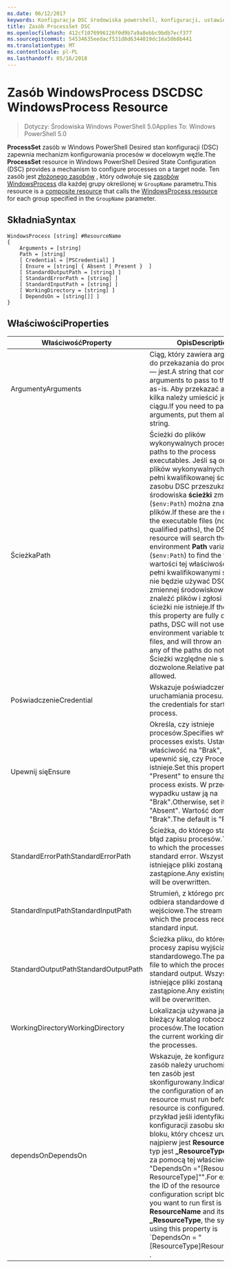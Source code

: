 ```yaml
---
ms.date: 06/12/2017
keywords: Konfiguracja DSC środowiska powershell, konfiguracji, ustawienia
title: Zasób ProcessSet DSC
ms.openlocfilehash: 412cf1076996126f0d9b7a9a8ebbc9bdb7ecf377
ms.sourcegitcommit: 54534635eedacf531d8d6344019dc16a50b8b441
ms.translationtype: MT
ms.contentlocale: pl-PL
ms.lasthandoff: 05/16/2018
---
```

# <a name="dsc-windowsprocess-resource"></a><span data-ttu-id="0bea1-103">Zasób WindowsProcess DSC</span><span class="sxs-lookup"><span data-stu-id="0bea1-103">DSC WindowsProcess Resource</span></span>

> <span data-ttu-id="0bea1-104">Dotyczy: Środowiska Windows PowerShell 5.0</span><span class="sxs-lookup"><span data-stu-id="0bea1-104">Applies To: Windows PowerShell 5.0</span></span>

<span data-ttu-id="0bea1-105">**ProcessSet** zasób w Windows PowerShell Desired stan konfiguracji (DSC) zapewnia mechanizm konfigurowania procesów w docelowym węźle.</span><span class="sxs-lookup"><span data-stu-id="0bea1-105">The **ProcessSet** resource in Windows PowerShell Desired State Configuration (DSC) provides a mechanism to configure processes on a target node.</span></span> <span data-ttu-id="0bea1-106">Ten zasób jest [złożonego zasobów](authoringResourceComposite.md) , który odwołuje się [zasobów WindowsProcess](windowsProcessResource.md) dla każdej grupy określonej w `GroupName` parametru.</span><span class="sxs-lookup"><span data-stu-id="0bea1-106">This resource is a [composite resource](authoringResourceComposite.md) that calls the [WindowsProcess resource](windowsProcessResource.md) for each group specified in the `GroupName` parameter.</span></span>

## <a name="syntax"></a><span data-ttu-id="0bea1-107">Składnia</span><span class="sxs-lookup"><span data-stu-id="0bea1-107">Syntax</span></span>

```
WindowsProcess [string] #ResourceName
{
    Arguments = [string]
    Path = [string]
    [ Credential = [PSCredential] ]
    [ Ensure = [string] { Absent | Present }  ]
    [ StandardOutputPath = [string] ]
    [ StandardErrorPath = [string] ]
    [ StandardInputPath = [string] ]
    [ WorkingDirectory = [string] ]
    [ DependsOn = [string[]] ]
}
```

## <a name="properties"></a><span data-ttu-id="0bea1-108">Właściwości</span><span class="sxs-lookup"><span data-stu-id="0bea1-108">Properties</span></span>
|  <span data-ttu-id="0bea1-109">Właściwość</span><span class="sxs-lookup"><span data-stu-id="0bea1-109">Property</span></span>  |  <span data-ttu-id="0bea1-110">Opis</span><span class="sxs-lookup"><span data-stu-id="0bea1-110">Description</span></span>   |
|---|---|
| <span data-ttu-id="0bea1-111">Argumenty</span><span class="sxs-lookup"><span data-stu-id="0bea1-111">Arguments</span></span>| <span data-ttu-id="0bea1-112">Ciąg, który zawiera argumenty do przekazania do procesu jako — jest.</span><span class="sxs-lookup"><span data-stu-id="0bea1-112">A string that contains arguments to pass to the process as-is.</span></span> <span data-ttu-id="0bea1-113">Aby przekazać argumenty kilka należy umieścić je w tym ciągu.</span><span class="sxs-lookup"><span data-stu-id="0bea1-113">If you need to pass several arguments, put them all in this string.</span></span>|
| <span data-ttu-id="0bea1-114">Ścieżka</span><span class="sxs-lookup"><span data-stu-id="0bea1-114">Path</span></span>| <span data-ttu-id="0bea1-115">Ścieżki do plików wykonywalnych procesu.</span><span class="sxs-lookup"><span data-stu-id="0bea1-115">The paths to the process executables.</span></span> <span data-ttu-id="0bea1-116">Jeśli są one nazwy plików wykonywalnych (nie w pełni kwalifikowanej ścieżki), zasobu DSC przeszuka środowiska **ścieżki** zmiennej (`$env:Path`) można znaleźć plików.</span><span class="sxs-lookup"><span data-stu-id="0bea1-116">If these are the names of the executable files (not fully qualified paths), the DSC resource will search the environment **Path** variable (`$env:Path`) to find the files.</span></span> <span data-ttu-id="0bea1-117">Jeśli wartości tej właściwości są w pełni kwalifikowanymi ścieżkami, nie będzie używać DSC **ścieżki** zmiennej środowiskowej można znaleźć plików i zgłosi błąd, jeśli ścieżki nie istnieje.</span><span class="sxs-lookup"><span data-stu-id="0bea1-117">If the values of this property are fully qualified paths, DSC will not use the **Path** environment variable to find the files, and will throw an error if any of the paths do not exist.</span></span> <span data-ttu-id="0bea1-118">Ścieżki względne nie są dozwolone.</span><span class="sxs-lookup"><span data-stu-id="0bea1-118">Relative paths are not allowed.</span></span>|
| <span data-ttu-id="0bea1-119">Poświadczenie</span><span class="sxs-lookup"><span data-stu-id="0bea1-119">Credential</span></span>| <span data-ttu-id="0bea1-120">Wskazuje poświadczeń dla uruchamiania procesu.</span><span class="sxs-lookup"><span data-stu-id="0bea1-120">Indicates the credentials for starting the process.</span></span>|
| <span data-ttu-id="0bea1-121">Upewnij się</span><span class="sxs-lookup"><span data-stu-id="0bea1-121">Ensure</span></span>| <span data-ttu-id="0bea1-122">Określa, czy istnieje procesów.</span><span class="sxs-lookup"><span data-stu-id="0bea1-122">Specifies whether the processes exists.</span></span> <span data-ttu-id="0bea1-123">Ustaw tę właściwość na "Brak", aby upewnić się, czy Proces istnieje.</span><span class="sxs-lookup"><span data-stu-id="0bea1-123">Set this property to "Present" to ensure that the process exists.</span></span> <span data-ttu-id="0bea1-124">W przeciwnym wypadku ustaw ją na "Brak".</span><span class="sxs-lookup"><span data-stu-id="0bea1-124">Otherwise, set it to "Absent".</span></span> <span data-ttu-id="0bea1-125">Wartość domyślna to "Brak".</span><span class="sxs-lookup"><span data-stu-id="0bea1-125">The default is "Present".</span></span>|
| <span data-ttu-id="0bea1-126">StandardErrorPath</span><span class="sxs-lookup"><span data-stu-id="0bea1-126">StandardErrorPath</span></span>| <span data-ttu-id="0bea1-127">Ścieżka, do którego standardowy błąd zapisu procesów.</span><span class="sxs-lookup"><span data-stu-id="0bea1-127">The path to which the processes write standard error.</span></span> <span data-ttu-id="0bea1-128">Wszystkie istniejące pliki zostaną zastąpione.</span><span class="sxs-lookup"><span data-stu-id="0bea1-128">Any existing file there will be overwritten.</span></span>|
| <span data-ttu-id="0bea1-129">StandardInputPath</span><span class="sxs-lookup"><span data-stu-id="0bea1-129">StandardInputPath</span></span>| <span data-ttu-id="0bea1-130">Strumień, z którego proces odbiera standardowe dane wejściowe.</span><span class="sxs-lookup"><span data-stu-id="0bea1-130">The stream from which the process receives standard input.</span></span>|
| <span data-ttu-id="0bea1-131">StandardOutputPath</span><span class="sxs-lookup"><span data-stu-id="0bea1-131">StandardOutputPath</span></span>| <span data-ttu-id="0bea1-132">Ścieżka pliku, do którego procesy zapisu wyjścia standardowego.</span><span class="sxs-lookup"><span data-stu-id="0bea1-132">The path of the file to which the processes write standard output.</span></span> <span data-ttu-id="0bea1-133">Wszystkie istniejące pliki zostaną zastąpione.</span><span class="sxs-lookup"><span data-stu-id="0bea1-133">Any existing file there will be overwritten.</span></span>|
| <span data-ttu-id="0bea1-134">WorkingDirectory</span><span class="sxs-lookup"><span data-stu-id="0bea1-134">WorkingDirectory</span></span>| <span data-ttu-id="0bea1-135">Lokalizacja używana jako bieżący katalog roboczy dla procesów.</span><span class="sxs-lookup"><span data-stu-id="0bea1-135">The location used as the current working directory for the processes.</span></span>|
| <span data-ttu-id="0bea1-136">dependsOn</span><span class="sxs-lookup"><span data-stu-id="0bea1-136">DependsOn</span></span> | <span data-ttu-id="0bea1-137">Wskazuje, że konfiguracja inny zasób należy uruchomić przed ten zasób jest skonfigurowany.</span><span class="sxs-lookup"><span data-stu-id="0bea1-137">Indicates that the configuration of another resource must run before this resource is configured.</span></span> <span data-ttu-id="0bea1-138">Na przykład jeśli identyfikator konfiguracji zasobu skryptu bloku, który chcesz uruchomić najpierw jest **ResourceName** i jej typ jest **_ResourceType**, składnia za pomocą tej właściwości to "DependsOn ="[ResourceName ResourceType]"".</span><span class="sxs-lookup"><span data-stu-id="0bea1-138">For example, if the ID of the resource configuration script block that you want to run first is **ResourceName** and its type is **_ResourceType**, the syntax for using this property is \`DependsOn = "[ResourceType]ResourceName"\`\` .</span></span>|